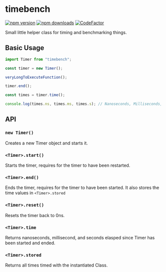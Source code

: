 # timebench

[![npm version](https://img.shields.io/npm/v/timebench)](https://www.npmjs.com/package/timebench)
[![npm downloads](https://img.shields.io/npm/dw/timebench.svg)](https://www.npmjs.com/package/timebench)
[![CodeFactor](https://www.codefactor.io/repository/github/flzyy/timebench/badge)](https://www.codefactor.io/repository/github/flzyy/timebench)

Small little helper class for timing and benchmarking things.

## Basic Usage

```js
import Timer from "timebench";

const timer = new Timer();

veryLongToExecuteFunction();

timer.end();

const times = timer.time();

console.log(times.ns, times.ms, times.s); // Nanoseconds, Milliseconds, and Seconds
```

## API

### `new Timer()`

Creates a new Timer object and starts it.

### `<Timer>.start()`

Starts the timer, requires for the timer to have been restarted.

### `<Timer>.end()`

Ends the timer, requires for the timer to have been started. It also stores the time values in
`<Timer>.stored`

### `<Timer>.reset()`

Resets the timer back to 0ns.

### `<Timer>.time`

Returns nanoseconds, millisecond, and seconds
elasped since Timer has been started and ended.

### `<Timer>.stored`

Returns all times timed with the instantiated Class.
